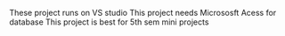 These project runs on VS studio
This project needs Micrososft Acess for database
This project is best for 5th sem mini projects
